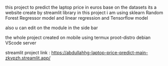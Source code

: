 this project to predict the laptop price in euros base on the datasets 
its a website create by streamlit library 
in this project i am using sklearn Random Forest Regressor model and linear regression and Tensorflow model 
 

also u can edit on the module in the side bar 

the whole project created on mobile using termux proot-distro debian  VScode server 

streamlit project link : https://abdullahhg-laptop-price-predict-main-zkvpzh.streamlit.app/
